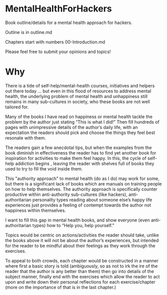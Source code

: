 # MentalHealthForHackers
Book outline/details for a mental health approach for hackers.

Outline is in outline.md

Chapters start with numbers 00-Introduction.md

Please feel free to submit your opinions and topics!

# Why

There is a tide of self-help/mental-health courses, initiatives and helpers out there today ... but even in this flood of resources to address mental health, the underlying problem of mental health and unhappiness still remains in many sub-cultures in society, who these books are not well tailored for.

Many of the books I have read on happiness or mental health tackle the problem by the author just stating “This is what I did!” Then fill hundreds of pages with unimpressive details of the author’s daily life, with an expectation the readers should pick and choose the things they feel best resonate with them. 

The readers gain a few anecdotal tips, but when the examples from the book diminish in effectiveness the reader has to find yet another book for inspiration for activities to make them feel happy. In this, the cycle of self-help addiction begins , leaving the reader with shelves full of books they used to try to fill the void inside them. 

This "authority approach" to mental health (do as I do)  may work for some, but there is a significant lack of books which are manuals on training people on how to help themselves.  The authority approach is specifically counter productive within anti-authority sub-cultures (like hackers), anti-authoritarian personality types reading about someone else’s happy life experiences just provides a feeling of contempt towards the author not happiness within themselves.

I want to fill this gap in mental health books, and show everyone (even anti-authoritarian types) how to “Help you, help yourself.”

Topics would be centric on actions/activities the reader should take, unlike the books above it will not be about the author’s experiences, but intended for the reader to be mindful about their feelings as they work through the exercises.

To appeal to both crowds, each chapter would be constructed in a manner where first a basic story is told (ambiguously, so as not to irk the ire of the reader that the author is any better than them) then go into details of the subject manner, finally end with the exercises which allow the reader to act upon and write down their personal reflections for each exercise/chapter (more on the importance of that is in the last chapter.)
